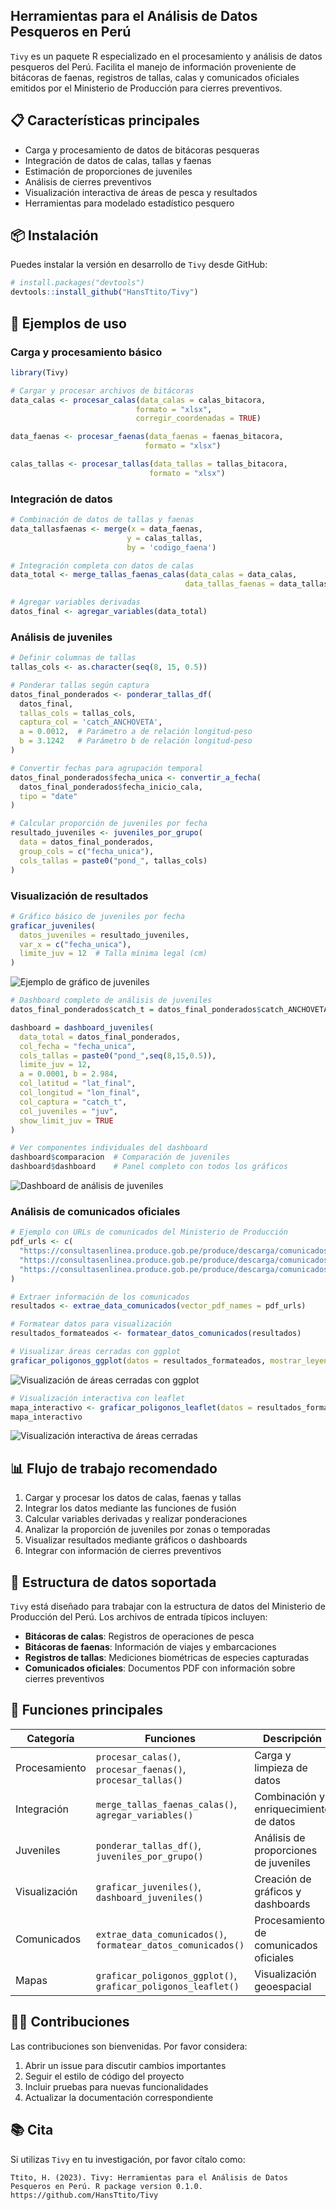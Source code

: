 ## Herramientas para el Análisis de Datos Pesqueros en Perú

`Tivy` es un paquete R especializado en el procesamiento y análisis de datos pesqueros del Perú. Facilita el manejo de información proveniente de bitácoras de faenas, registros de tallas, calas y comunicados oficiales emitidos por el Ministerio de Producción para cierres preventivos.

## 📋 Características principales

- Carga y procesamiento de datos de bitácoras pesqueras
- Integración de datos de calas, tallas y faenas
- Estimación de proporciones de juveniles
- Análisis de cierres preventivos
- Visualización interactiva de áreas de pesca y resultados
- Herramientas para modelado estadístico pesquero

## 📦 Instalación

Puedes instalar la versión en desarrollo de `Tivy` desde GitHub:

```r
# install.packages("devtools")
devtools::install_github("HansTtito/Tivy")
```

## 🚀 Ejemplos de uso

### Carga y procesamiento básico

```r
library(Tivy)

# Cargar y procesar archivos de bitácoras
data_calas <- procesar_calas(data_calas = calas_bitacora, 
                            formato = "xlsx", 
                            corregir_coordenadas = TRUE)

data_faenas <- procesar_faenas(data_faenas = faenas_bitacora, 
                              formato = "xlsx")

calas_tallas <- procesar_tallas(data_tallas = tallas_bitacora, 
                               formato = "xlsx")
```

### Integración de datos

```r
# Combinación de datos de tallas y faenas
data_tallasfaenas <- merge(x = data_faenas, 
                          y = calas_tallas, 
                          by = 'codigo_faena')

# Integración completa con datos de calas
data_total <- merge_tallas_faenas_calas(data_calas = data_calas, 
                                       data_tallas_faenas = data_tallasfaenas)

# Agregar variables derivadas
datos_final <- agregar_variables(data_total)
```

### Análisis de juveniles

```r
# Definir columnas de tallas
tallas_cols <- as.character(seq(8, 15, 0.5))

# Ponderar tallas según captura
datos_final_ponderados <- ponderar_tallas_df(
  datos_final, 
  tallas_cols = tallas_cols, 
  captura_col = 'catch_ANCHOVETA', 
  a = 0.0012,  # Parámetro a de relación longitud-peso
  b = 3.1242   # Parámetro b de relación longitud-peso
)

# Convertir fechas para agrupación temporal
datos_final_ponderados$fecha_unica <- convertir_a_fecha(
  datos_final_ponderados$fecha_inicio_cala, 
  tipo = "date"
)

# Calcular proporción de juveniles por fecha
resultado_juveniles <- juveniles_por_grupo(
  data = datos_final_ponderados, 
  group_cols = c("fecha_unica"), 
  cols_tallas = paste0("pond_", tallas_cols)
)
```

### Visualización de resultados

```r
# Gráfico básico de juveniles por fecha
graficar_juveniles(
  datos_juveniles = resultado_juveniles, 
  var_x = c("fecha_unica"),
  limite_juv = 12  # Talla mínima legal (cm)
)
```

![Ejemplo de gráfico de juveniles](man/figures/ejemplo_juveniles.png)

```r
# Dashboard completo de análisis de juveniles
datos_final_ponderados$catch_t = datos_final_ponderados$catch_ANCHOVETA/1000

dashboard = dashboard_juveniles(
  data_total = datos_final_ponderados,
  col_fecha = "fecha_unica", 
  cols_tallas = paste0("pond_",seq(8,15,0.5)), 
  limite_juv = 12,
  a = 0.0001, b = 2.984, 
  col_latitud = "lat_final",
  col_longitud = "lon_final", 
  col_captura = "catch_t",
  col_juveniles = "juv",
  show_limit_juv = TRUE
)

# Ver componentes individuales del dashboard
dashboard$comparacion  # Comparación de juveniles
dashboard$dashboard    # Panel completo con todos los gráficos
```

![Dashboard de análisis de juveniles](man/figures/dashboard_juveniles.png)

### Análisis de comunicados oficiales

```r
# Ejemplo con URLs de comunicados del Ministerio de Producción
pdf_urls <- c(
  "https://consultasenlinea.produce.gob.pe/produce/descarga/comunicados/dgsfs/1542_comunicado1.pdf",
  "https://consultasenlinea.produce.gob.pe/produce/descarga/comunicados/dgsfs/1478_comunicado1.pdf",
  "https://consultasenlinea.produce.gob.pe/produce/descarga/comunicados/dgsfs/1468_comunicado1.pdf"
)

# Extraer información de los comunicados
resultados <- extrae_data_comunicados(vector_pdf_names = pdf_urls)

# Formatear datos para visualización
resultados_formateados <- formatear_datos_comunicados(resultados)

# Visualizar áreas cerradas con ggplot
graficar_poligonos_ggplot(datos = resultados_formateados, mostrar_leyenda = TRUE)
```

![Visualización de áreas cerradas con ggplot](man/figures/poligonos_ggplot.png)

```r
# Visualización interactiva con leaflet
mapa_interactivo <- graficar_poligonos_leaflet(datos = resultados_formateados, mostrar_leyenda = TRUE)
mapa_interactivo
```

![Visualización interactiva de áreas cerradas](man/figures/poligonos_leaflet.png)

## 📊 Flujo de trabajo recomendado

1. Cargar y procesar los datos de calas, faenas y tallas
2. Integrar los datos mediante las funciones de fusión
3. Calcular variables derivadas y realizar ponderaciones
4. Analizar la proporción de juveniles por zonas o temporadas
5. Visualizar resultados mediante gráficos o dashboards
6. Integrar con información de cierres preventivos

## 📄 Estructura de datos soportada

`Tivy` está diseñado para trabajar con la estructura de datos del Ministerio de Producción del Perú. Los archivos de entrada típicos incluyen:

- **Bitácoras de calas**: Registros de operaciones de pesca
- **Bitácoras de faenas**: Información de viajes y embarcaciones
- **Registros de tallas**: Mediciones biométricas de especies capturadas
- **Comunicados oficiales**: Documentos PDF con información sobre cierres preventivos

## 🔧 Funciones principales

| Categoría | Funciones | Descripción |
|-----------|-----------|-------------|
| Procesamiento | `procesar_calas()`, `procesar_faenas()`, `procesar_tallas()` | Carga y limpieza de datos |
| Integración | `merge_tallas_faenas_calas()`, `agregar_variables()` | Combinación y enriquecimiento de datos |
| Juveniles | `ponderar_tallas_df()`, `juveniles_por_grupo()` | Análisis de proporciones de juveniles |
| Visualización | `graficar_juveniles()`, `dashboard_juveniles()` | Creación de gráficos y dashboards |
| Comunicados | `extrae_data_comunicados()`, `formatear_datos_comunicados()` | Procesamiento de comunicados oficiales |
| Mapas | `graficar_poligonos_ggplot()`, `graficar_poligonos_leaflet()` | Visualización geoespacial |

## 👩‍💻 Contribuciones

Las contribuciones son bienvenidas. Por favor considera:

1. Abrir un issue para discutir cambios importantes
2. Seguir el estilo de código del proyecto
3. Incluir pruebas para nuevas funcionalidades
4. Actualizar la documentación correspondiente

## 📚 Cita

Si utilizas `Tivy` en tu investigación, por favor cítalo como:

```
Ttito, H. (2023). Tivy: Herramientas para el Análisis de Datos Pesqueros en Perú. R package version 0.1.0.
https://github.com/HansTtito/Tivy
```

